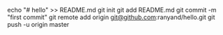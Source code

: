 echo "# hello" >> README.md
git init
git add README.md
git commit -m "first commit"
git remote add origin git@github.com:ranyand/hello.git
git push -u origin master
